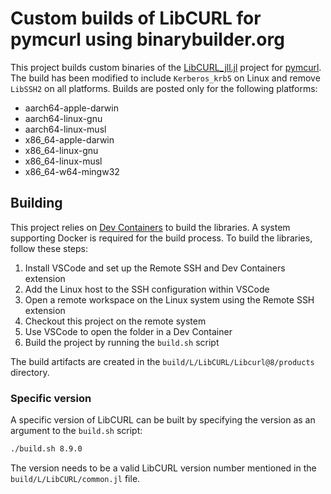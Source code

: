 # Custom builds of LibCURL for pymcurl using binarybuilder.org 

This project builds custom binaries of the [LibCURL_jll.jl](https://github.com/JuliaBinaryWrappers/LibCURL_jll.jl/)
project for [pymcurl](https://github.com/genotrance/mcurl). The build has been modified to include `Kerberos_krb5`
on Linux and remove `LibSSH2` on all platforms. Builds are posted only for the following platforms:

- aarch64-apple-darwin
- aarch64-linux-gnu
- aarch64-linux-musl
- x86_64-apple-darwin
- x86_64-linux-gnu
- x86_64-linux-musl
- x86_64-w64-mingw32

## Building

This project relies on [Dev Containers](https://code.visualstudio.com/docs/remote/containers) to build the libraries.
A system supporting Docker is required for the build process. To build the libraries, follow these steps:

1. Install VSCode and set up the Remote SSH and Dev Containers extension
2. Add the Linux host to the SSH configuration within VSCode
3. Open a remote workspace on the Linux system using the Remote SSH extension
4. Checkout this project on the remote system
5. Use VSCode to open the folder in a Dev Container
6. Build the project by running the `build.sh` script

The build artifacts are created in the `build/L/LibCURL/Libcurl@8/products` directory.

### Specific version

A specific version of LibCURL can be built by specifying the version as an argument to the `build.sh` script:

```bash
./build.sh 8.9.0
```

The version needs to be a valid LibCURL version number mentioned in the `build/L/LibCURL/common.jl` file.
